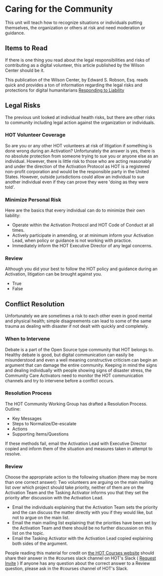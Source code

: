 # Caring for the Community

This unit will teach how to recognize situations or individuals putting themselves, the organization or others at risk and need moderation or guidance.

## Items to Read

If there is one thing you read about the legal responsibilities and risks of contributing as a digital volunteer, this article published by the Wilson Center should be it.

This publication of the Wilson Center, by Edward S. Robson, Esq. reads quick and provides a ton of information regarding the legal risks and protections for digital humanitarians [Responding to Liability](https://drive.google.com/file/d/1pEaIr2cgBvcpszyqd3zmNP6TERKwXE1D/view?usp=sharing)

## Legal Risks

The previous unit looked at individual health risks, but there are other risks to community including legal action against the organization or individuals.

### HOT Volunteer Coverage

So are you or any other HOT volunteers at risk of litigation if something is done wrong during an Activation? Unfortunately the answer is yes, there is no absolute protection from someone trying to sue you or anyone else as an individual. However, there is little risk to those who are acting reasonably and under the direction of the Activation Protocol as HOT is a registered non-profit corporation and would be the responsible party in the United States. However, outside jurisdictions could allow an individual to sue another individual even if they can prove they were 'doing as they were told'.

### Minimize Personal Risk

Here are the basics that every individual can do to minimize their own liability:

* Operate within the Activation Protocol and HOT Code of Conduct at all times.
* Actively participate in amending, or at minimum inform your Activation Lead, when policy or guidance is not working with practice.
* Immediately inform the HOT Executive Director of any legal concerns.

### Review

Although you did your best to follow the HOT policy and guidance during an Activation, litigation can be brought against you.

* True
* False

## Conflict Resolution

Unfortunately we are sometimes a risk to each other even in good mental and physical health; simple disagreements can lead to some of the same trauma as dealing with disaster if not dealt with quickly and completely.

### When to Intervene

Debate is a part of the Open Source type community that HOT belongs to. Healthy debate is good, but digital communication can easily be misunderstood and even a well meaning constructive criticism can begin an argument that can damage the entire community. Keeping in mind the signs and dealing individually with people showing signs of disaster stress, the Community Care Activators need to monitor the HOT communication channels and try to intervene before a conflict occurs.

### Resolution Process

The HOT Community Working Group has drafted a Resolution Process. Outline:

* Key Messages
* Steps to Normalize/De-escalate
* Actions
* Supporting Items/Questions

If these methods fail, email the Activation Lead with Executive Director copied and inform them of the situation and measures taken in attempt to resolve.

### Review

Choose the appropriate action to the following situation \(there may be more than one correct answer\): Two volunteers are arguing on the main mailing list over which project should take priority, neither of them are on the Activation Team and the Tasking Activator informs you that they set the priority after discussion with the Activation Lead.

* Email the individuals explaining that the Activation Team sets the priority and the can discuss the matter directly with you if they would like, but not to argue on the main list.
* Email the main mailing list explaining that the priorities have been set by the Activation Team and there should be no further discussion on this list on the topic.
* Email the Tasking Activator with the Activation Lead copied explaining both sides of the argument.

People reading this material for credit on [the HOT Courses website](http://courses.hotosm.org/) should share their answer in the \#courses slack channel on HOT's Slack \( [Request Invite](http://slack.hotosm.org) \) If anyone has any question about the correct answer to a Review question, please ask in the \#courses channel of HOT's Slack.


